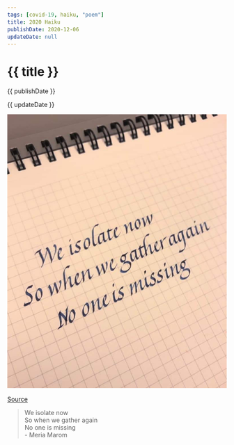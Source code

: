 ```yaml
---
tags: [covid-19, haiku, "poem"]
title: 2020 Haiku
publishDate: 2020-12-06
updateDate: null
---
```


# {{ title }}

{{ publishDate }}

{{ updateDate }}

![image of haiku](haiku.jpg)

[Source](https://covid-19archive.org/s/archive/item/17581)

> We isolate now  
> So when we gather again  
> No one is missing  
> \- Meria Marom
